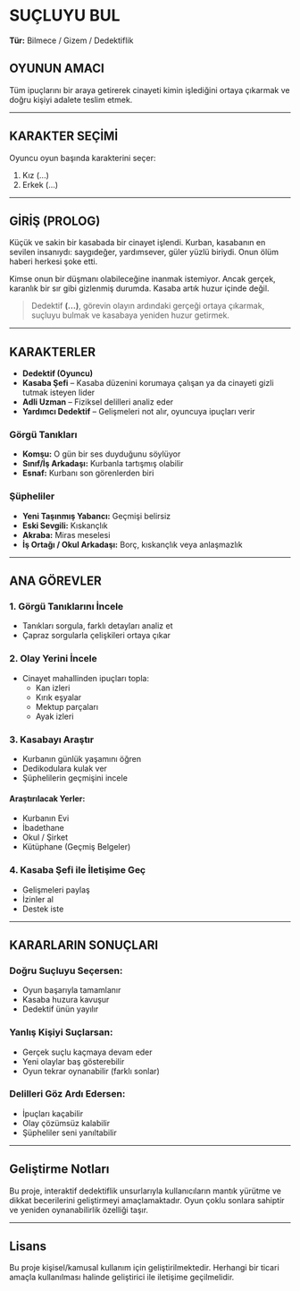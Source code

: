 # SUÇLUYU BUL
**Tür:** Bilmece / Gizem / Dedektiflik

## OYUNUN AMACI

Tüm ipuçlarını bir araya getirerek cinayeti kimin işlediğini ortaya çıkarmak ve doğru kişiyi adalete teslim etmek.

---

## KARAKTER SEÇİMİ

Oyuncu oyun başında karakterini seçer:

1. Kız (...)
2. Erkek (...)

---

## GİRİŞ (PROLOG)

Küçük ve sakin bir kasabada bir cinayet işlendi. Kurban, kasabanın en sevilen insanıydı: saygıdeğer, yardımsever, güler yüzlü biriydi. Onun ölüm haberi herkesi şoke etti.

Kimse onun bir düşmanı olabileceğine inanmak istemiyor. Ancak gerçek, karanlık bir sır gibi gizlenmiş durumda. Kasaba artık huzur içinde değil.

> Dedektif **(...)**, görevin olayın ardındaki gerçeği ortaya çıkarmak, suçluyu bulmak ve kasabaya yeniden huzur getirmek.

---

## KARAKTERLER

- **Dedektif (Oyuncu)**
- **Kasaba Şefi** – Kasaba düzenini korumaya çalışan ya da cinayeti gizli tutmak isteyen lider
- **Adli Uzman** – Fiziksel delilleri analiz eder
- **Yardımcı Dedektif** – Gelişmeleri not alır, oyuncuya ipuçları verir

### Görgü Tanıkları
- **Komşu:** O gün bir ses duyduğunu söylüyor
- **Sınıf/İş Arkadaşı:** Kurbanla tartışmış olabilir
- **Esnaf:** Kurbanı son görenlerden biri

### Şüpheliler
- **Yeni Taşınmış Yabancı:** Geçmişi belirsiz
- **Eski Sevgili:** Kıskançlık
- **Akraba:** Miras meselesi
- **İş Ortağı / Okul Arkadaşı:** Borç, kıskançlık veya anlaşmazlık

---

## ANA GÖREVLER

### 1. Görgü Tanıklarını İncele
- Tanıkları sorgula, farklı detayları analiz et
- Çapraz sorgularla çelişkileri ortaya çıkar

### 2. Olay Yerini İncele
- Cinayet mahallinden ipuçları topla:
  - Kan izleri
  - Kırık eşyalar
  - Mektup parçaları
  - Ayak izleri

### 3. Kasabayı Araştır
- Kurbanın günlük yaşamını öğren
- Dedikodulara kulak ver
- Şüphelilerin geçmişini incele

#### Araştırılacak Yerler:
- Kurbanın Evi
- İbadethane
- Okul / Şirket
- Kütüphane (Geçmiş Belgeler)

### 4. Kasaba Şefi ile İletişime Geç
- Gelişmeleri paylaş
- İzinler al
- Destek iste

---

## KARARLARIN SONUÇLARI

### Doğru Suçluyu Seçersen:
- Oyun başarıyla tamamlanır
- Kasaba huzura kavuşur
- Dedektif ünün yayılır

### Yanlış Kişiyi Suçlarsan:
- Gerçek suçlu kaçmaya devam eder
- Yeni olaylar baş gösterebilir
- Oyun tekrar oynanabilir (farklı sonlar)

### Delilleri Göz Ardı Edersen:
- İpuçları kaçabilir
- Olay çözümsüz kalabilir
- Şüpheliler seni yanıltabilir

---

## Geliştirme Notları

Bu proje, interaktif dedektiflik unsurlarıyla kullanıcıların mantık yürütme ve dikkat becerilerini geliştirmeyi amaçlamaktadır. Oyun çoklu sonlara sahiptir ve yeniden oynanabilirlik özelliği taşır.

---

## Lisans

Bu proje kişisel/kamusal kullanım için geliştirilmektedir. Herhangi bir ticari amaçla kullanılması halinde geliştirici ile iletişime geçilmelidir.
